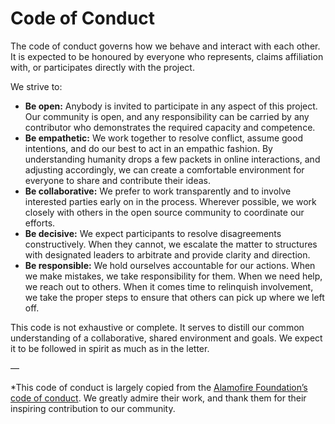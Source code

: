 # Code of Conduct

The code of conduct governs how we behave and interact with each other. It is expected to be honoured by everyone who represents, claims affiliation with, or participates directly with the project.

We strive to:

* **Be open:** Anybody is invited to participate in any aspect of this project. Our community is open, and any responsibility can be carried by any contributor who demonstrates the required capacity and competence.
* **Be empathetic:** We work together to resolve conflict, assume good intentions, and do our best to act in an empathic fashion. By understanding humanity drops a few packets in online interactions, and adjusting accordingly, we can create a comfortable environment for everyone to share and contribute their ideas.
* **Be collaborative:** We prefer to work transparently and to involve interested parties early on in the process. Wherever possible, we work closely with others in the open source community to coordinate our efforts.
* **Be decisive:** We expect participants to resolve disagreements constructively. When they cannot, we escalate the matter to structures with designated leaders to arbitrate and provide clarity and direction.
* **Be responsible:** We hold ourselves accountable for our actions. When we make mistakes, we take responsibility for them. When we need help, we reach out to others. When it comes time to relinquish involvement, we take the proper steps to ensure that others can pick up where we left off.

This code is not exhaustive or complete. It serves to distill our common understanding of a collaborative, shared environment and goals. We expect it to be followed in spirit as much as in the letter.

—

*This code of conduct is largely copied from the [Alamofire Foundation’s code of conduct](https://github.com/Alamofire/Foundation/blob/master/CONDUCT.md). We greatly admire their work, and thank them for their inspiring contribution to our community.